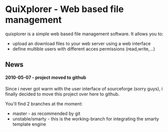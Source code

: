 QuiXplorer - Web based file management
======================================

quixplorer is a simple web based file management software. It allows you to:

- upload an download files to your web server using a web interface
- define multible users with different acces permissions (read,write,...)

News
----

#### 2010-05-07 - project moved to github

Since i never got warm with the user interface of sourceforge (sorry guys), i finally decided to move this project over here to github.

You'll find 2 branches at the moment:

- master - as recommended by git 
- unstable/smarty - this is the working-branch for integrating the smarty template engine

